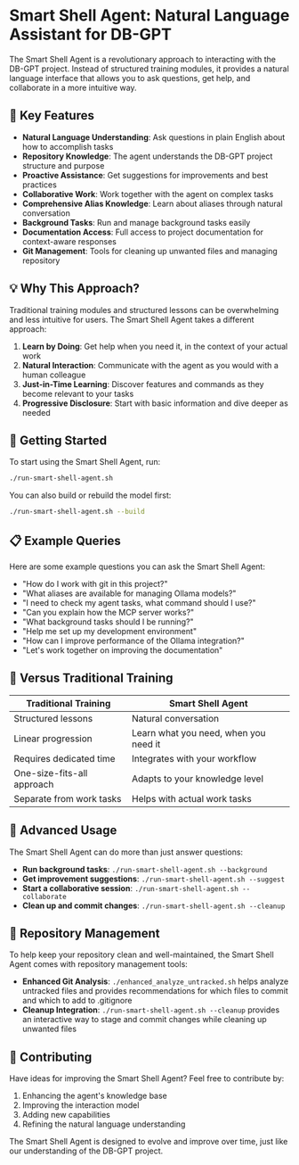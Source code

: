 # Smart Shell Agent: Natural Language Assistant for DB-GPT

The Smart Shell Agent is a revolutionary approach to interacting with the DB-GPT project. Instead of structured training modules, it provides a natural language interface that allows you to ask questions, get help, and collaborate in a more intuitive way.

## 🌟 Key Features

- **Natural Language Understanding**: Ask questions in plain English about how to accomplish tasks
- **Repository Knowledge**: The agent understands the DB-GPT project structure and purpose
- **Proactive Assistance**: Get suggestions for improvements and best practices
- **Collaborative Work**: Work together with the agent on complex tasks
- **Comprehensive Alias Knowledge**: Learn about aliases through natural conversation
- **Background Tasks**: Run and manage background tasks easily
- **Documentation Access**: Full access to project documentation for context-aware responses
- **Git Management**: Tools for cleaning up unwanted files and managing repository

## 💡 Why This Approach?

Traditional training modules and structured lessons can be overwhelming and less intuitive for users. The Smart Shell Agent takes a different approach:

1. **Learn by Doing**: Get help when you need it, in the context of your actual work
2. **Natural Interaction**: Communicate with the agent as you would with a human colleague
3. **Just-in-Time Learning**: Discover features and commands as they become relevant to your tasks
4. **Progressive Disclosure**: Start with basic information and dive deeper as needed

## 🚀 Getting Started

To start using the Smart Shell Agent, run:

```bash
./run-smart-shell-agent.sh
```

You can also build or rebuild the model first:

```bash
./run-smart-shell-agent.sh --build
```

## 📋 Example Queries

Here are some example questions you can ask the Smart Shell Agent:

- "How do I work with git in this project?"
- "What aliases are available for managing Ollama models?"
- "I need to check my agent tasks, what command should I use?"
- "Can you explain how the MCP server works?"
- "What background tasks should I be running?"
- "Help me set up my development environment"
- "How can I improve performance of the Ollama integration?"
- "Let's work together on improving the documentation"

## 🔄 Versus Traditional Training

| Traditional Training | Smart Shell Agent |
|----------------------|-------------------|
| Structured lessons | Natural conversation |
| Linear progression | Learn what you need, when you need it |
| Requires dedicated time | Integrates with your workflow |
| One-size-fits-all approach | Adapts to your knowledge level |
| Separate from work tasks | Helps with actual work tasks |

## 🔧 Advanced Usage

The Smart Shell Agent can do more than just answer questions:

- **Run background tasks**: `./run-smart-shell-agent.sh --background`
- **Get improvement suggestions**: `./run-smart-shell-agent.sh --suggest`
- **Start a collaborative session**: `./run-smart-shell-agent.sh --collaborate`
- **Clean up and commit changes**: `./run-smart-shell-agent.sh --cleanup`

## 🧹 Repository Management

To help keep your repository clean and well-maintained, the Smart Shell Agent comes with repository management tools:

- **Enhanced Git Analysis**: `./enhanced_analyze_untracked.sh` helps analyze untracked files and provides recommendations for which files to commit and which to add to .gitignore
- **Cleanup Integration**: `./run-smart-shell-agent.sh --cleanup` provides an interactive way to stage and commit changes while cleaning up unwanted files

## 🤝 Contributing

Have ideas for improving the Smart Shell Agent? Feel free to contribute by:

1. Enhancing the agent's knowledge base
2. Improving the interaction model
3. Adding new capabilities
4. Refining the natural language understanding

The Smart Shell Agent is designed to evolve and improve over time, just like our understanding of the DB-GPT project.
